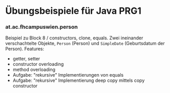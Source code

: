 # Übungsbeispiele für Java PRG1

### at.ac.fhcampuswien.person
Beispiel zu Block 8 / constructors, clone, equals.
Zwei ineinander verschachtelte
Objekte, ```Person``` (Person) und ```SimpleDate``` (Geburtsdatum der Person).
Features:
* getter, setter
* constructor overloading
* method overloading
* Aufgabe: "rekursive" Implementierungen von equals 
* Aufgabe: "rekursive" Implementierung deep copy mittels copy constructor 


